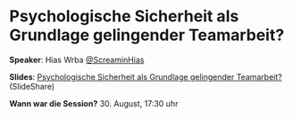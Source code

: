 # Psychologische Sicherheit als Grundlage gelingender Teamarbeit?

**Speaker**: Hias Wrba [@ScreaminHias](https://twiter.com/ScreaminHias)

**Slides**: [Psychologische Sicherheit als Grundlage gelingender Teamarbeit?](https://www.slideshare.net/screaminwrba/psychologische-schierheit-remix) (SlideShare)

**Wann war die Session?** 30. August, 17:30 uhr
